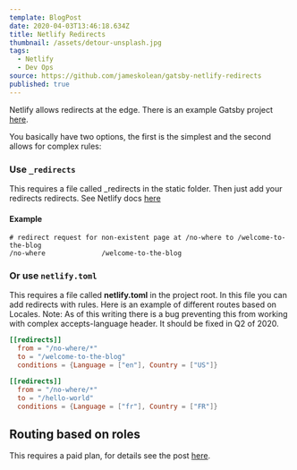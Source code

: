 ```yaml
---
template: BlogPost
date: 2020-04-03T13:46:18.634Z
title: Netlify Redirects
thumbnail: /assets/detour-unsplash.jpg
tags:
  - Netlify
  - Dev Ops
source: https://github.com/jameskolean/gatsby-netlify-redirects
published: true
---
```


Netlify allows redirects at the edge. There is an example Gatsby project[ here](https://github.com/jameskolean/gatsby-netlify-redirects).

You basically have two options, the first is the simplest and the second allows for complex rules:

### Use `_redirects`

This requires a file called \_redirects in the static folder. Then just add your redirects redirects. See Netlify docs [here](https://docs.netlify.com/routing/redirects/#syntax-for-the-redirects-file)

#### Example

```shell
# redirect request for non-existent page at /no-where to /welcome-to-the-blog
/no-where              /welcome-to-the-blog
```

### Or use `netlify.toml`

This requires a file called **netlify.toml** in the project root. In this file you can add redirects with rules. Here is an example of different routes based on Locales. Note: As of this writing there is a bug preventing this from working with complex accepts-language header. It should be fixed in Q2 of 2020.

```toml
[[redirects]]
  from = "/no-where/*"
  to = "/welcome-to-the-blog"
  conditions = {Language = ["en"], Country = ["US"]}

[[redirects]]
  from = "/no-where/*"
  to = "/hello-world"
  conditions = {Language = ["fr"], Country = ["FR"]}
```

## Routing based on roles

This requires a paid plan, for details see the post [here](https://www.netlify.com/blog/2019/01/31/restrict-access-to-your-sites-with-role-based-redirects/).
